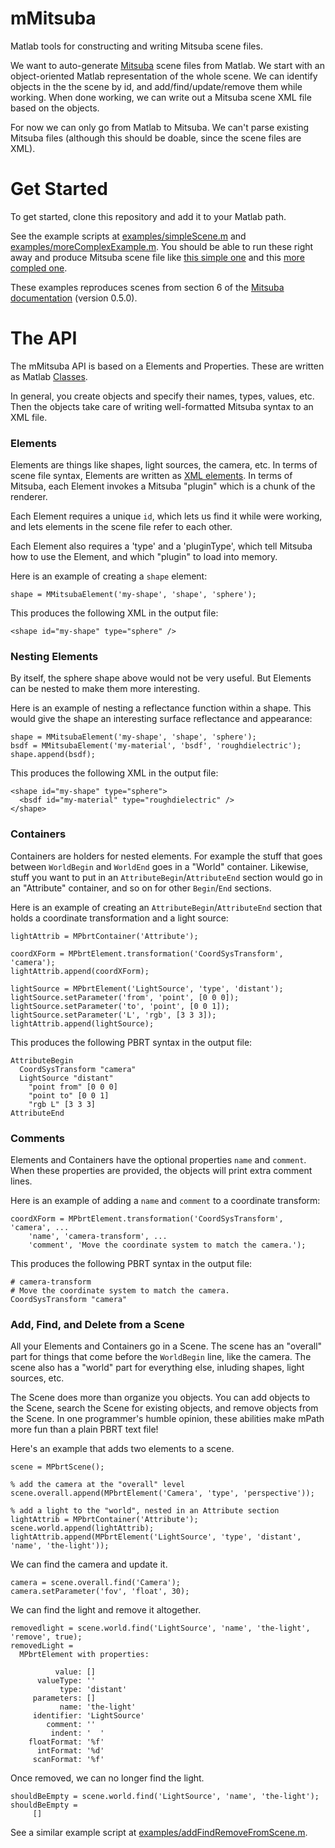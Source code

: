 # mMitsuba
Matlab tools for constructing and writing Mitsuba scene files.

We want to auto-generate [Mitsuba](https://www.mitsuba-renderer.org/) scene files from Matlab.  We start with an object-oriented Matlab representation of the whole scene.  We can identify objects in the the scene by id, and add/find/update/remove them while working.  When done working, we can write out a Mitsuba scene XML file based on the objects.

For now we can only go from Matlab to Mitsuba.  We can't parse existing Mitsuba files (although this should be doable, since the scene files are XML).

# Get Started
To get started, clone this repository and add it to your Matlab path.

See the example scripts at [examples/simpleScene.m](https://github.com/RenderToolbox3/mMitsuba/blob/master/examples/simpleScene.m) and [examples/moreComplexExample.m](https://github.com/RenderToolbox3/mMitsuba/blob/master/examples/moreComplexExample.m).  You should be able to run these right away and produce Mitsuba scene file like [this simple one](https://github.com/RenderToolbox3/mMitsuba/blob/master/examples/simpleScene.xml) and this [more compled one](https://github.com/RenderToolbox3/mMitsuba/blob/master/examples/moreComplexExample.xml).

These examples reproduces scenes from section 6 of the [Mitsuba documentation](https://www.mitsuba-renderer.org/docs.html) (version 0.5.0). 

# The API
The mMitsuba API is based on a Elements and Properties.  These are written as Matlab [Classes](http://www.mathworks.com/help/matlab/object-oriented-programming.html).

In general, you create objects and specify their names, types, values, etc.  Then the objects take care of writing well-formatted Mitsuba syntax to an XML file.

### Elements
Elements are things like shapes, light sources, the camera, etc.  In terms of scene file syntax, Elements are written as [XML elements](http://www.w3schools.com/xml/xml_elements.asp).  In terms of Mitsuba, each Element invokes a Mitsuba "plugin" which is a chunk of the renderer.

Each Element requires a unique `id`, which lets us find it while were working, and lets elements in the scene file refer to each other.

Each Element also requires a 'type' and a 'pluginType', which tell Mitsuba how to use the Element, and which "plugin" to load into memory. 

Here is an example of creating a `shape` element:
```
shape = MMitsubaElement('my-shape', 'shape', 'sphere');
```

This produces the following XML in the output file:
```
<shape id="my-shape" type="sphere" />
```

### Nesting Elements
By itself, the sphere shape above would not be very useful.  But Elements can be nested to make them more interesting.

Here is an example of nesting a reflectance function within a shape.  This would give the shape an interesting surface reflectance and appearance:
```
shape = MMitsubaElement('my-shape', 'shape', 'sphere');
bsdf = MMitsubaElement('my-material', 'bsdf', 'roughdielectric');
shape.append(bsdf);
```

This produces the following XML in the output file:
```
<shape id="my-shape" type="sphere">
  <bsdf id="my-material" type="roughdielectric" />
</shape>
```

### Containers
Containers are holders for nested elements.  For example the stuff that goes between `WorldBegin` and `WorldEnd` goes in a "World" container.  Likewise, stuff you want to put in an `AttributeBegin`/`AttributeEnd` section would go in an "Attribute" container, and so on for other `Begin`/`End` sections.

Here is an example of creating an `AttributeBegin`/`AttributeEnd` section that holds a coordinate transformation and a light source:
```
lightAttrib = MPbrtContainer('Attribute');

coordXForm = MPbrtElement.transformation('CoordSysTransform', 'camera');
lightAttrib.append(coordXForm);

lightSource = MPbrtElement('LightSource', 'type', 'distant');
lightSource.setParameter('from', 'point', [0 0 0]);
lightSource.setParameter('to', 'point', [0 0 1]);
lightSource.setParameter('L', 'rgb', [3 3 3]);
lightAttrib.append(lightSource);
```

This produces the following PBRT syntax in the output file:
```
AttributeBegin
  CoordSysTransform "camera"   
  LightSource "distant"   
    "point from" [0 0 0] 
    "point to" [0 0 1] 
    "rgb L" [3 3 3] 
AttributeEnd
```

### Comments
Elements and Containers have the optional properties `name` and `comment`.  When these properties are provided, the objects will print extra comment lines.

Here is an example of adding a `name` and `comment` to a coordinate transform:
```
coordXForm = MPbrtElement.transformation('CoordSysTransform', 'camera', ...
    'name', 'camera-transform', ...
    'comment', 'Move the coordinate system to match the camera.');
```

This produces the following PBRT syntax in the output file:
```
# camera-transform
# Move the coordinate system to match the camera.
CoordSysTransform "camera"   
```

### Add, Find, and Delete from a Scene
All your Elements and Containers go in a Scene.  The scene has an "overall" part for things that come before the `WorldBegin` line, like the camera.  The scene also has a "world" part for everything else, inluding shapes, light sources, etc.

The Scene does more than organize you objects.  You can add objects to the Scene, search the Scene for existing objects, and remove objects from the Scene.  In one programmer's humble opinion, these abilities make mPath more fun than a plain PBRT text file!

Here's an example that adds two elements to a scene.
```
scene = MPbrtScene();

% add the camera at the "overall" level
scene.overall.append(MPbrtElement('Camera', 'type', 'perspective'));

% add a light to the "world", nested in an Attribute section
lightAttrib = MPbrtContainer('Attribute');
scene.world.append(lightAttrib);
lightAttrib.append(MPbrtElement('LightSource', 'type', 'distant', 'name', 'the-light'));
```

We can find the camera and update it.
```
camera = scene.overall.find('Camera');
camera.setParameter('fov', 'float', 30);
```

We can find the light and remove it altogether.
```
removedlight = scene.world.find('LightSource', 'name', 'the-light', 'remove', true);
removedLight = 
  MPbrtElement with properties:

          value: []
      valueType: ''
           type: 'distant'
     parameters: []
           name: 'the-light'
     identifier: 'LightSource'
        comment: ''
         indent: '  '
    floatFormat: '%f'
      intFormat: '%d'
     scanFormat: '%f'
```

Once removed, we can no longer find the light.
```
shouldBeEmpty = scene.world.find('LightSource', 'name', 'the-light');
shouldBeEmpty =
     []
```

See a similar example script at [examples/addFindRemoveFromScene.m](https://github.com/RenderToolbox3/mPbrt/blob/master/examples/addFindRemoveFromScene.m).
